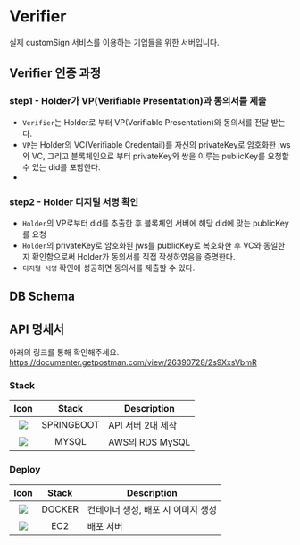 # Verifier
실제 customSign 서비스를 이용하는 기업들을 위한 서버입니다.
## Verifier 인증 과정

### step1 - Holder가 VP(Verifiable Presentation)과 동의서를 제출

- `Verifier`는 Holder로 부터 VP(Verifiable Presentation)와 동의서를 전달 받는다.
- `VP`는 Holder의 VC(Verifiable Credentail)를 자신의 privateKey로 암호화한 jws와 VC, 그리고 블록체인으로 부터 privateKey와 쌍을 이루는 publicKey를 요청할 수 있는 did를 포함한다.
- 
### step2 - Holder 디지털 서명 확인
- `Holder`의 VP로부터 did를 추출한 후 블록체인 서버에 해당 did에 맞는 publicKey를 요청
- `Holder`의 privateKey로 암호화된 jws를 publicKey로 복호화한 후 VC와 동일한지 확인함으로써 Holder가 동의서를 직접 작성하였음을 증명한다.
- `디지털 서명` 확인에 성공하면 동의서를 제출할 수 있다.

## DB Schema

## API 명세서
아래의 링크를 통해 확인해주세요.
https://documenter.getpostman.com/view/26390728/2s9XxsVbmR




### Stack
|                             Icon                              |   Stack   | Description                                      |
| :-----------------------------------------------------------: | :-------: | ------------------------------------------------ |
|  <img src="https://img.shields.io/badge/spring-6DB33F?style=for-the-badge&logo=spring&logoColor=white">    |  SPRINGBOOT   | API 서버 2대 제작                                |
|  <img src="https://img.shields.io/badge/mysql-4479A1?style=for-the-badge&logo=mysql&logoColor=white">   |  MYSQL  |   AWS의 RDS MySQL                          |

### Deploy
|                               Icon                                |        Stack        | Description                        |
| :---------------------------------------------------------------: | :-----------------: | ---------------------------------- |
|   <img src="https://img.shields.io/badge/docker-2496ED?style=for-the-badge&logo=docker&logoColor=white">   |       DOCKER        | 컨테이너 생성, 배포 시 이미지 생성 |
|      <img src="https://img.shields.io/badge/amazonec2-FF9900?style=for-the-badge&logo=amazonec2&logoColor=white">     |         EC2         | 배포 서버                          |
